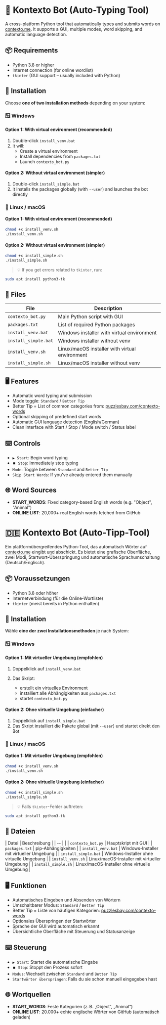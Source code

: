 # 🧠 Kontexto Bot (Auto-Typing Tool)

A cross-platform Python tool that automatically types and submits words on [contexto.me](https://contexto.me). It supports a GUI, multiple modes, word skipping, and automatic language detection.



## 📦 Requirements

- Python 3.8 or higher
- Internet connection (for online wordlist)
- `tkinter` (GUI support – usually included with Python)



## 🔧 Installation

Choose **one of two installation methods** depending on your system:

### 🪟 Windows

#### Option 1: With virtual environment (recommended)

1. Double-click `install_venv.bat`  
2. It will:
   - Create a virtual environment
   - Install dependencies from `packages.txt`
   - Launch `contexto_bot.py`

#### Option 2: Without virtual environment (simpler)

1. Double-click `install_simple.bat`  
2. It installs the packages globally (with `--user`) and launches the bot directly



### 🐧 Linux / macOS

#### Option 1: With virtual environment (recommended)

```bash
chmod +x install_venv.sh
./install_venv.sh
````

#### Option 2: Without virtual environment (simpler)

```bash
chmod +x install_simple.sh
./install_simple.sh
```

> 💡 If you get errors related to `tkinter`, run:

```bash
sudo apt install python3-tk
```



## 📁 Files

| File                 | Description                                    |
| -- | - |
| `contexto_bot.py`    | Main Python script with GUI                    |
| `packages.txt`       | List of required Python packages               |
| `install_venv.bat`   | Windows installer with virtual environment     |
| `install_simple.bat` | Windows installer without venv                 |
| `install_venv.sh`    | Linux/macOS installer with virtual environment |
| `install_simple.sh`  | Linux/macOS installer without venv             |



## 🖥️ Features

* Automatic word typing and submission
* Mode toggle: `Standard` / `Better Tip`
* Better Tip = List of common categories from: [puzzlesbay.com/contexto-words](https://puzzlesbay.com/contexto-words/)
* Optional skipping of predefined start words
* Automatic GUI language detection (English/German)
* Clean interface with Start / Stop / Mode switch / Status label



## ⌨️ Controls

* `▶️ Start`: Begin word typing
* `⏹️ Stop`: Immediately stop typing
* `Mode`: Toggle between `Standard` and `Better Tip`
* `Skip Start Words`: If you've already entered them manually



## 🌐 Word Sources

* **START\_WORDS**: Fixed category-based English words (e.g. "Object", "Animal")
* **ONLINE LIST**: 20,000+ real English words fetched from GitHub



# 🇩🇪 Kontexto Bot (Auto-Tipp-Tool)

Ein plattformübergreifendes Python-Tool, das automatisch Wörter auf [contexto.me](https://contexto.me) eingibt und abschickt. Es bietet eine grafische Oberfläche, zwei Modi, Startwort-Überspringung und automatische Sprachumschaltung (Deutsch/Englisch).



## 📦 Voraussetzungen

* Python 3.8 oder höher
* Internetverbindung (für die Online-Wortliste)
* `tkinter` (meist bereits in Python enthalten)



## 🔧 Installation

Wähle **eine der zwei Installationsmethoden** je nach System:

### 🪟 Windows

#### Option 1: Mit virtueller Umgebung (empfohlen)

1. Doppelklick auf `install_venv.bat`
2. Das Skript:

   * erstellt ein virtuelles Environment
   * installiert alle Abhängigkeiten aus `packages.txt`
   * startet `contexto_bot.py`

#### Option 2: Ohne virtuelle Umgebung (einfacher)

1. Doppelklick auf `install_simple.bat`
2. Das Skript installiert die Pakete global (mit `--user`) und startet direkt den Bot



### 🐧 Linux / macOS

#### Option 1: Mit virtueller Umgebung (empfohlen)

```bash
chmod +x install_venv.sh
./install_venv.sh
```

#### Option 2: Ohne virtuelle Umgebung (einfacher)

```bash
chmod +x install_simple.sh
./install_simple.sh
```

> 💡 Falls `tkinter`-Fehler auftreten:

```bash
sudo apt install python3-tk
```



## 📁 Dateien

| Datei                | Beschreibung                                  |
| -- |  |
| `contexto_bot.py`    | Hauptskript mit GUI                           |
| `packages.txt`       | pip-Abhängigkeiten                            |
| `install_venv.bat`   | Windows-Installer mit virtueller Umgebung     |
| `install_simple.bat` | Windows-Installer ohne virtuelle Umgebung     |
| `install_venv.sh`    | Linux/macOS-Installer mit virtueller Umgebung |
| `install_simple.sh`  | Linux/macOS-Installer ohne virtuelle Umgebung |



## 🖥️ Funktionen

* Automatisches Eingeben und Absenden von Wörtern
* Umschaltbarer Modus: `Standard` / `Better Tip`
* Better Tip = Liste von häufigen Kategorien: [puzzlesbay.com/contexto-words](https://puzzlesbay.com/contexto-words/)
* Optionales Überspringen der Startwörter
* Sprache der GUI wird automatisch erkannt
* Übersichtliche Oberfläche mit Steuerung und Statusanzeige



## ⌨️ Steuerung

* `▶️ Start`: Startet die automatische Eingabe
* `⏹️ Stop`: Stoppt den Prozess sofort
* `Modus`: Wechselt zwischen `Standard` und `Better Tip`
* `Startwörter überspringen`: Falls du sie schon manuell eingegeben hast



## 🌐 Wortquellen

* **START\_WORDS**: Feste Kategorien (z. B. „Object“, „Animal“)
* **ONLINE LIST**: 20.000+ echte englische Wörter von GitHub (automatisch geladen)